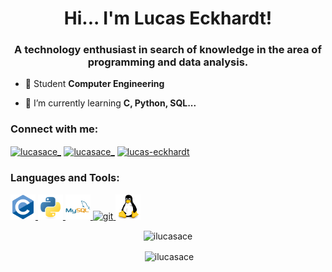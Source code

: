 <h1 align="center">Hi... I'm Lucas Eckhardt!</h1>
<h3 align="center">A technology enthusiast in search of knowledge in the area of programming and data analysis.</h3>

- 🔭 Student **Computer Engineering**

- 🌱 I’m currently learning **C, Python, SQL...**

<h3 align="left">Connect with me:</h3>
<p align="left">
<a href="https://twitter.com/lucasace_" target="blank"><img align="center" src="https://raw.githubusercontent.com/rahuldkjain/github-profile-readme-generator/master/src/images/icons/Social/twitter.svg" alt="lucasace_" height="30" width="40" /></a>
<a href="https://instagram.com/lucasace_" target="blank"><img align="center" src="https://raw.githubusercontent.com/rahuldkjain/github-profile-readme-generator/master/src/images/icons/Social/instagram.svg" alt="lucasace_" height="30" width="40" /></a>
<a href="https://linkedin.com/in/lucas-eckhardt" target="blank"><img align="center" src="https://raw.githubusercontent.com/rahuldkjain/github-profile-readme-generator/master/src/images/icons/Social/linked-in-alt.svg" alt="lucas-eckhardt" height="30" width="40" /></a>
</p>

<h3 align="left">Languages and Tools:</h3>
<p align="left"> <a href="https://www.cprogramming.com/" target="_blank" rel="noreferrer"> <img src="https://raw.githubusercontent.com/devicons/devicon/master/icons/c/c-original.svg" alt="c" width="40" height="40"/> </a> </a> <a href="https://www.python.org" target="_blank" rel="noreferrer"> <img src="https://raw.githubusercontent.com/devicons/devicon/master/icons/python/python-original.svg" alt="python" width="40" height="40"/> </a> <a href="https://www.mysql.com/" target="_blank" rel="noreferrer"> <img src="https://raw.githubusercontent.com/devicons/devicon/master/icons/mysql/mysql-original-wordmark.svg" alt="mysql" width="40" height="40"/> <a href="https://git-scm.com/" target="_blank" rel="noreferrer"> <img src="https://www.vectorlogo.zone/logos/git-scm/git-scm-icon.svg" alt="git" width="40" height="40"/> </a> <a href="https://www.linux.org/" target="_blank" rel="noreferrer"> <img src="https://raw.githubusercontent.com/devicons/devicon/master/icons/linux/linux-original.svg" alt="linux" width="40" height="40"/> </a>

<p align="center"><img align="center" src="https://github-readme-stats.vercel.app/api/top-langs?username=ilucasace&show_icons=true&theme=dark&locale=pt-br&layout=compact" alt="ilucasace" /></p>

<p align="center">&nbsp;<img align="center" src="https://github-readme-stats.vercel.app/api?username=ilucasace&show_icons=true&theme=dark&locale=pt-br" alt="ilucasace" /></p>

